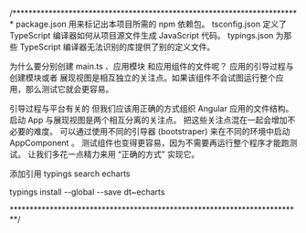 /************************************************************************
package.json 用来标记出本项目所需的 npm 依赖包。
tsconfig.json 定义了 TypeScript 编译器如何从项目源文件生成 JavaScript 代码。
typings.json 为那些 TypeScript 编译器无法识别的库提供了别的定义文件。








为什么要分别创建 main.ts 、应用模块 和应用组件的文件呢？
应用的引导过程与 创建模块或者 展现视图是相互独立的关注点。如果该组件不会试图运行整个应用，那么测试它就会更容易。

引导过程与平台有关的
但我们应该用正确的方式组织 Angular 应用的文件结构。 启动 App 与展现视图是两个相互分离的关注点。 把这些关注点混在一起会增加不必要的难度。 可以通过使用不同的引导器 (bootstraper) 来在不同的环境中启动 AppComponent
。 测试组件也变得更容易，因为不需要再运行整个程序才能跑测试。 让我们多花一点精力来用 “正确的方式” 实现它。









添加引用
typings search echarts

typings install --global --save dt~echarts

*************************************************************************/